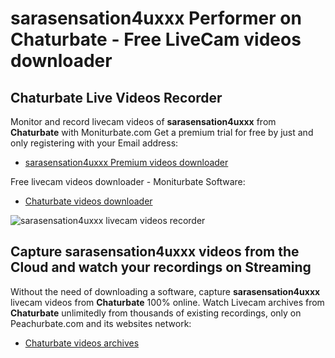 # sarasensation4uxxx Performer on Chaturbate - Free LiveCam videos downloader

## Chaturbate Live Videos Recorder

Monitor and record livecam videos of **sarasensation4uxxx** from **Chaturbate** with Moniturbate.com
Get a premium trial for free by just and only registering with your Email address:
* [sarasensation4uxxx Premium videos downloader](https://moniturbate.com/request-demo-licence-key.html)

Free livecam videos downloader - Moniturbate Software:
* [Chaturbate videos downloader](https://moniturbate.com/moniturbate-download-software.html)

![sarasensation4uxxx livecam videos recorder](https://peachurnet.com/templates/moniturbate-software.png)


## Capture sarasensation4uxxx videos from the Cloud and watch your recordings on Streaming

Without the need of downloading a software, capture **sarasensation4uxxx** livecam videos from **Chaturbate** 100% online.
Watch Livecam archives from **Chaturbate** unlimitedly from thousands of existing recordings, only on Peachurbate.com and its websites network:
* [Chaturbate videos archives](https://peachurnet.com/)